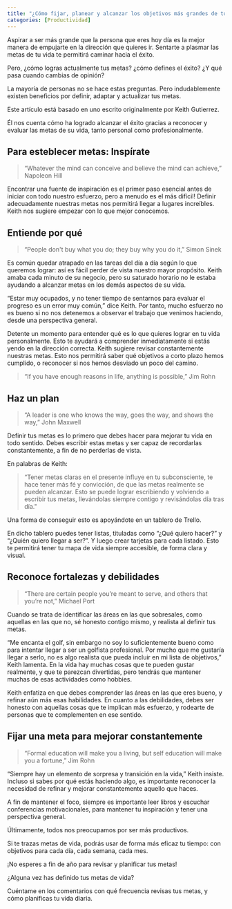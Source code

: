 ```yaml
---
title: "¿Cómo fijar, planear y alcanzar los objetivos más grandes de tu vida?"
categories: [Productividad]
---
```


Aspirar a ser más grande que la persona que eres hoy día es la mejor manera de empujarte en la dirección que quieres ir.
Sentarte a plasmar las metas de tu vida te permitirá caminar hacia el éxito.

Pero, ¿cómo logras actualmente tus metas? ¿cómo defines el éxito?
¿Y qué pasa cuando cambias de opinión? 

La mayoría de personas no se hace estas preguntas. Pero indudablemente existen beneficios por definir, adaptar y actualizar tus metas.

Este artículo está basado en uno escrito originalmente por Keith Gutierrez.

Él nos cuenta cómo ha logrado alcanzar el éxito gracias a reconocer y evaluar las metas de su vida, tanto personal como profesionalmente.

## Para esteblecer metas: Inspírate

> “Whatever the mind can conceive and believe the mind can achieve,” Napoleon Hill

Encontrar una fuente de inspiración es el primer paso esencial antes de iniciar con todo nuestro esfuerzo, pero a menudo es el más difícil! 
Definir adecuadamente nuestras metas nos permitirá llegar a lugares increíbles. Keith nos sugiere empezar con lo que mejor conocemos.

## Entiende por qué

> “People don't buy what you do; they buy why you do it,” Simon Sinek

Es común quedar atrapado en las tareas del día a día según lo que queremos lograr: así es fácil perder de vista nuestro mayor propósito. 
Keith amaba cada minuto de su negocio, pero su saturado horario no le estaba ayudando a alcanzar metas en los demás aspectos de su vida.

“Estar muy ocupados, y no tener tiempo de sentarnos para evaluar el progreso es un error muy común,” dice Keith. Por tanto, mucho esfuerzo no es bueno si no nos detenemos a observar el trabajo que venimos haciendo, desde una perspectiva general.

Detente un momento para entender qué es lo que quieres lograr en tu vida personalmente.
Esto te ayudará a comprender inmediatamente si estás yendo en la dirección correcta. 
Keith sugiere revisar constantemente nuestras metas. Esto nos permitirá saber qué objetivos a corto plazo hemos cumplido, o reconocer si nos hemos desviado un poco del camino.

> “If you have enough reasons in life, anything is possible,” Jim Rohn

## Haz un plan

> “A leader is one who knows the way, goes the way, and shows the way,” John Maxwell

Definir tus metas es lo primero que debes hacer para mejorar tu vida en todo sentido. 
Debes escribir estas metas y ser capaz de recordarlas constantemente, a fin de no perderlas de vista.

En palabras de Keith:
> “Tener metas claras en el presente influye en tu subconsciente, te hace tener más fé y convicción, de que las metas realmente se pueden alcanzar.
Esto se puede lograr escribiendo y volviendo a escribir tus metas, llevándolas siempre contigo y revisándolas día tras día."

Una forma de conseguir esto es apoyándote en un tablero de Trello.

En dicho tablero puedes tener listas, tituladas como “¿Qué quiero hacer?” y “¿Quién quiero llegar a ser?”. Y luego crear tarjetas para cada listado. 
Esto te permitirá tener tu mapa de vida siempre accesible, de forma clara y visual.

## Reconoce fortalezas y debilidades

> “There are certain people you’re meant to serve, and others that you’re not,” Michael Port

Cuando se trata de identificar las áreas en las que sobresales, como aquellas en las que no, sé honesto contigo mismo, y realista al definir tus metas.

“Me encanta el golf, sin embargo no soy lo suficientemente bueno como para intentar llegar a ser un golfista profesional. Por mucho que me gustaría llegar a serlo, no es algo realista que pueda incluir en mi lista de objetivos,” Keith lamenta. 
En la vida hay muchas cosas que te pueden gustar realmente, y que te parezcan divertidas, pero tendrás que mantener muchas de esas actividades como hobbies.

Keith enfatiza en que debes comprender las áreas en las que eres bueno, y refinar aún más esas habilidades. En cuanto a las debilidades, debes ser honesto con aquellas cosas que te implican más esfuerzo, y rodearte de personas que te complementen en ese sentido.

## Fijar una meta para mejorar constantemente

> “Formal education will make you a living, but self education will make you a fortune,” Jim Rohn

“Siempre hay un elemento de sorpresa y transición en la vida,” Keith insiste. 
Incluso si sabes por qué estás haciendo algo, es importante reconocer la necesidad de refinar y mejorar constantemente aquello que haces.

A fin de mantener el foco, siempre es importante leer libros y escuchar conferencias motivacionales, para mantener tu inspiración y tener una perspectiva general.

Últimamente, todos nos preocupamos por ser más productivos.

Si te trazas metas de vida, podrás usar de forma más eficaz tu tiempo: con objetivos para cada día, cada semana, cada mes. 

¡No esperes a fin de año para revisar y planificar tus metas!

¿Alguna vez has definido tus metas de vida?

Cuéntame en los comentarios con qué frecuencia revisas tus metas, y cómo planificas tu vida diaria.

[original]: https://blog.trello.com/how-to-set-better-life-goals
